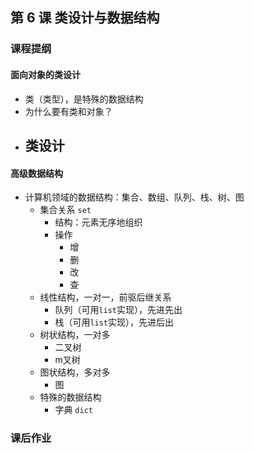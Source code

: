 ## 第 6 课 类设计与数据结构

### 课程提纲
#### 面向对象的类设计

- 类（类型），是特殊的数据结构
- 为什么要有类和对象？
- 类设计
  - 

#### 高级数据结构

- 计算机领域的数据结构：集合、数组、队列、栈、树、图
  - 集合关系 `set`
    - 结构：元素无序地组织
    - 操作
      - 增
      - 删
      - 改
      - 查
  - 线性结构，一对一，前驱后继关系
    - 队列（可用`list`实现），先进先出
    - 栈（可用`list`实现），先进后出
  - 树状结构，一对多
    - 二叉树
    - m叉树
  - 图状结构，多对多
    - 图
  - 特殊的数据结构
    - 字典 `dict`



### 课后作业